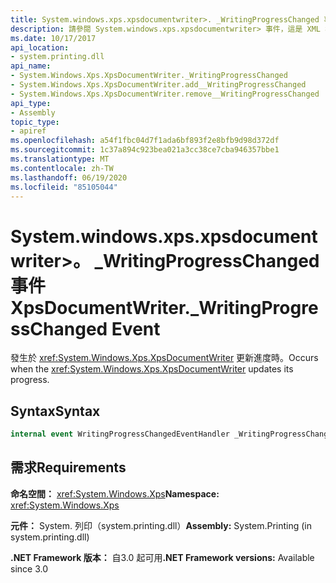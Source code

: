 ```yaml
---
title: System.windows.xps.xpsdocumentwriter>. _WritingProgressChanged 事件（System.web）
description: 請參閱 System.windows.xps.xpsdocumentwriter> 事件，這是 XML 檔規格（XPS）檔寫入器在 .NET 中更新其進度時發生 _WritingProgressChanged。
ms.date: 10/17/2017
api_location:
- system.printing.dll
api_name:
- System.Windows.Xps.XpsDocumentWriter._WritingProgressChanged
- System.Windows.Xps.XpsDocumentWriter.add__WritingProgressChanged
- System.Windows.Xps.XpsDocumentWriter.remove__WritingProgressChanged
api_type:
- Assembly
topic_type:
- apiref
ms.openlocfilehash: a54f1fbc04d7f1ada6bf893f2e8bfb9d98d372df
ms.sourcegitcommit: 1c37a894c923bea021a3cc38ce7cba946357bbe1
ms.translationtype: MT
ms.contentlocale: zh-TW
ms.lasthandoff: 06/19/2020
ms.locfileid: "85105044"
---
```

# <a name="xpsdocumentwriter_writingprogresschanged-event"></a><span data-ttu-id="3526a-103">System.windows.xps.xpsdocumentwriter>。 \_WritingProgressChanged 事件</span><span class="sxs-lookup"><span data-stu-id="3526a-103">XpsDocumentWriter.\_WritingProgressChanged Event</span></span>

<span data-ttu-id="3526a-104">發生於 <xref:System.Windows.Xps.XpsDocumentWriter> 更新進度時。</span><span class="sxs-lookup"><span data-stu-id="3526a-104">Occurs when the <xref:System.Windows.Xps.XpsDocumentWriter> updates its progress.</span></span>

## <a name="syntax"></a><span data-ttu-id="3526a-105">Syntax</span><span class="sxs-lookup"><span data-stu-id="3526a-105">Syntax</span></span>

``` csharp
internal event WritingProgressChangedEventHandler _WritingProgressChanged
```

## <a name="requirements"></a><span data-ttu-id="3526a-106">需求</span><span class="sxs-lookup"><span data-stu-id="3526a-106">Requirements</span></span>

<span data-ttu-id="3526a-107">**命名空間：** <xref:System.Windows.Xps></span><span class="sxs-lookup"><span data-stu-id="3526a-107">**Namespace:** <xref:System.Windows.Xps></span></span>

<span data-ttu-id="3526a-108">**元件：** System. 列印（system.printing.dll）</span><span class="sxs-lookup"><span data-stu-id="3526a-108">**Assembly:** System.Printing (in system.printing.dll)</span></span>

<span data-ttu-id="3526a-109">**.NET Framework 版本：** 自3.0 起可用</span><span class="sxs-lookup"><span data-stu-id="3526a-109">**.NET Framework versions:** Available since 3.0</span></span>

